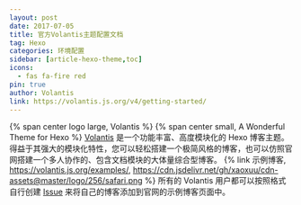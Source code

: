 ```yaml
---
layout: post
date: 2017-07-05
title: 官方Volantis主题配置文档
tag: Hexo
categories: 环境配置
sidebar: [article-hexo-theme,toc]
icons:
  - fas fa-fire red
pin: true
author: Volantis
link: https://volantis.js.org/v4/getting-started/
---
```

{% span center logo large, Volantis %}
{% span center small, A Wonderful Theme for Hexo %}
<a href="https://volantis.js.org/">Volantis</a> 是一个功能丰富、高度模块化的 Hexo 博客主题。得益于其强大的模块化特性，您可以轻松搭建一个极简风格的博客，也可以仿照官网搭建一个多人协作的、包含文档模块的大体量综合型博客。
{% link 示例博客, https://volantis.js.org/examples/, https://cdn.jsdelivr.net/gh/xaoxuu/cdn-assets@master/logo/256/safari.png %}
所有的 Volantis 用户都可以按照格式自行创建 <a href="https://github.com/volantis-x/examples/issues/">Issue</a> 来将自己的博客添加到官网的示例博客页面中。
<!--more-->